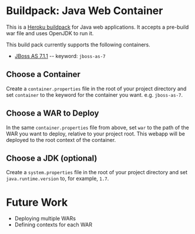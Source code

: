 # Buildpack: Java Web Container
This is a [Heroku buildpack](http://devcenter.heroku.com/articles/buildpack) for Java web applications. It accepts a pre-build war file and uses OpenJDK to run it.

This build pack currently supports the following containers.

* [JBoss AS 7.1.1](http://www.jboss.org/jbossas) -- keyword: `jboss-as-7`

## Choose a Container
Create a `container.properties` file in the root of your project directory and set `container` to the keyword for the container you want. e.g. `jboss-as-7`.

## Choose a WAR to Deploy
In the same `container.properties` file from above, set `war` to the path of the WAR you want to deploy, relative to your project root. This webapp will be deployed to the root context of the container.

## Choose a JDK (optional)
Create a `system.properties` file in the root of your project directory and set `java.runtime.version` to, for example, `1.7`.

# Future Work

* Deploying multiple WARs
* Defining contexts for each WAR
